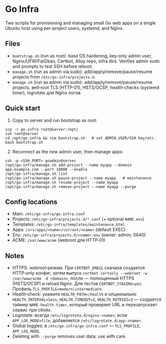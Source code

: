 # Go Infra

Two scripts for provisioning and managing small Go web apps on a single Ubuntu host using per-project users, systemd, and Nginx.

## Files
- `bootstrap.sh` (run as root): base OS hardening, key‑only admin user, Nginx/UFW/Fail2ban, Certbot, Alloy repo, infra dirs. Verifies admin sudo and prompts to test SSH before reboot.
- `manage.sh` (run as admin via sudo): add/apply/remove/pause/resume projects from `/etc/go-infra/projects.d`.
- `manage.sh` (run as admin via sudo): add/apply/remove/pause/resume projects, веб‑root TLS (HTTP‑01), HSTS/OCSP, health‑checks (systemd timer), logrotate для Nginx логов.

## Quick start
1) Copy to server and run bootstrap as root:
```
scp -r go-infra root@server:/opt/
ssh root@server
cd /opt/go-infra && vim bootstrap.sh   # set ADMIN_USER/SSH key/etc.
bash bootstrap.sh
```
2) Reconnect as the new admin user, then manage apps:
```
ssh -p <SSH_PORT> goadmin@server
/opt/go-infra/manage.sh add-project --name myapp --domain app.example.com --port 18080 --enable
/opt/go-infra/manage.sh list
/opt/go-infra/manage.sh pause-project --name myapp   # maintenance
/opt/go-infra/manage.sh resume-project --name myapp
/opt/go-infra/manage.sh remove-project --name myapp --purge
```

## Config locations
- Main: `/etc/go-infra/go-infra.conf`
- Projects: `/etc/go-infra/projects.d/*.conf` (+ optional `NAME.env`)
- Templates: `/etc/go-infra/templates/maintenance.html`
- Apps: `/srv/apps/<name>/current/<name>` (default EXEC)
- Env: `/etc/go-infra/projects.d/<name>.env` (owner: admin; 0640)
- ACME: `/var/www/acme` (webroot для HTTP‑01)

## Notes
- HTTPS: webroot‑режим. При `CERTBOT_EMAIL` сначала создается HTTP‑only конфиг, затем выпуск `certbot certonly --webroot -w /var/www/acme -d <domain>`, после — полноценный HTTPS (HSTS/OCSP) и reload Nginx. Для тестов `CERTBOT_STAGING=yes`. Профиль `TLS_PROFILE=modern|intermediate`.
- Health‑check: укажите `HEALTH_PATH=/health` и опционально `HEALTH_INTERVAL=1min`, `HEALTH_TIMEOUT=3`, `HEALTH_RETRIES=3` — создается таймер `NAME-health.timer`, который проверяет URL и перезапускает сервис при сбоях.
- Logrotate: всегда `/etc/logrotate.d/nginx-<name>`; если `APP_LOG_MODE=file`, добавляется `/etc/logrotate.d/app-<name>`.
- Global toggles: в `/etc/go-infra/go-infra.conf` — `TLS_PROFILE`, `APP_LOG_MODE`.
- Deleting with `--purge` removes user data; use with care.
